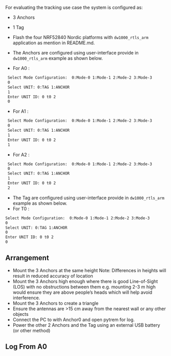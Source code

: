For evaluating the tracking use case the system is configured as:
  * 3 Anchors
  * 1 Tag
  
* Flash the four NRF52840 Nordic platforms with `dw1000_rtls_arm` application as mention in README.md. 
* The Anchors are configured using user-interface provide in `dw1000_rtls_arm` example as shown below.
* For A0 :
 ```bash
  Select Mode Configuration:  0:Mode-0 1:Mode-1 2:Mode-2 3:Mode-3
  0
  Select UNIT: 0:TAG 1:ANCHOR
  1
  Enter UNIT ID: 0 t0 2
  0
  ```
* For A1 : 
 ```bash
  Select Mode Configuration:  0:Mode-0 1:Mode-1 2:Mode-2 3:Mode-3
  0
  Select UNIT: 0:TAG 1:ANCHOR
  1
  Enter UNIT ID: 0 t0 2
  1
  ```
* For A2 : 
 ```bash
  Select Mode Configuration:  0:Mode-0 1:Mode-1 2:Mode-2 3:Mode-3
  0
  Select UNIT: 0:TAG 1:ANCHOR
  1
  Enter UNIT ID: 0 t0 2
  2
  ```
* The Tag are configured using user-interface provide in `dw1000_rtls_arm` example as shown below.
* For T0 : 
 ```bash
 Select Mode Configuration:  0:Mode-0 1:Mode-1 2:Mode-2 3:Mode-3
 0
 Select UNIT: 0:TAG 1:ANCHOR
 0
 Enter UNIT ID: 0 t0 2
 0
```
## Arrangement
* Mount the 3 Anchors at the same height
  Note: Differences in heights will result in reduced accuracy of location
* Mount the 3 Anchors high enough where there is good Line-of-Sight (LOS) with no
obstructions between them e.g. mounting 2-3 m high would ensure they are above
people’s heads which will help avoid interference.
* Mount the 3 Anchors to create a triangle
* Ensure the antennas are >15 cm away from the nearest wall or any other objects
* Connect the PC to with Anchor0 and open pytrem for log.
* Power the other 2 Anchors and the Tag using an external USB battery (or other
method)

## Log From A0
